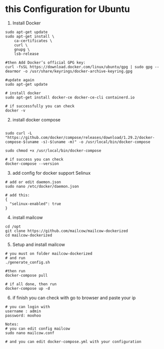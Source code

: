 # this Configuration for Ubuntu 
1. Install Docker
```
sudo apt-get update
sudo apt-get install \
    ca-certificates \
    curl \
    gnupg \
    lsb-release

#then Add Docker’s official GPG key:
curl -fsSL https://download.docker.com/linux/ubuntu/gpg | sudo gpg --dearmor -o /usr/share/keyrings/docker-archive-keyring.gpg

#update again
sudo apt-get update

# install docker
sudo apt-get install docker-ce docker-ce-cli containerd.io

# if successfully you can check 
docker -v
```

2. install docker compose
```

sudo curl -L "https://github.com/docker/compose/releases/download/1.29.2/docker-compose-$(uname -s)-$(uname -m)" -o /usr/local/bin/docker-compose

sudo chmod +x /usr/local/bin/docker-compose

# if success you can check
docker-compose --version
```

3. add config for docker support Selinux
```
# add or edit daemon.json
sudo nano /etc/docker/daemon.json

```
```
# add this:
{
  "selinux-enabled": true
}
```

4. install mailcow
```
cd /opt
git clone https://github.com/mailcow/mailcow-dockerized
cd mailcow-dockerized
```

5. Setup and install mailcow
```
# you must on folder mailcow-dockerized
# and run
./generate_config.sh

#then run
docker-compose pull

# if all done, then run
docker-compose up -d
```
6. if finish you can check with go to browser and paste your ip

```
# you can login with
username : admin
password: moohoo
```

```
Notes:
# you can edit config mailcow 
sudo nano mailcow.conf

# and you can edit docker-compose.yml with your configuration

```